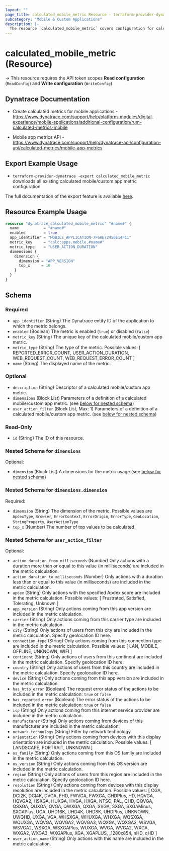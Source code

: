 ```yaml
---
layout: ""
page_title: calculated_mobile_metric Resource - terraform-provider-dynatrace"
subcategory: "Mobile & Custom Applications"
description: |-
  The resource `calculated_mobile_metric` covers configuration for calculated mobile/custom app metrics
---
```


# calculated_mobile_metric (Resource)

-> This resource requires the API token scopes **Read configuration** (`ReadConfig`) and **Write configuration** (`WriteConfig`)

## Dynatrace Documentation

- Create calculated metrics for mobile applications - https://www.dynatrace.com/support/help/platform-modules/digital-experience/mobile-applications/additional-configuration/rum-calculated-metrics-mobile

- Mobile app metrics API - https://www.dynatrace.com/support/help/dynatrace-api/configuration-api/calculated-metrics/mobile-app-metrics

## Export Example Usage

- `terraform-provider-dynatrace -export calculated_mobile_metric` downloads all existing calculated mobile/custom app metric configuration

The full documentation of the export feature is available [here](https://dt-url.net/h203qmc).

## Resource Example Usage

```terraform
resource "dynatrace_calculated_mobile_metric" "#name#" {
  name           = "#name#"
  enabled        = true
  app_identifier = "MOBILE_APPLICATION-7F6AE72450E14F11"
  metric_key     = "calc:apps.mobile.#name#"
  metric_type    = "USER_ACTION_DURATION"
  dimensions {
    dimension {
      dimension = "APP_VERSION"
      top_x     = 10
    }
  }
}
```

<!-- schema generated by tfplugindocs -->
## Schema

### Required

- `app_identifier` (String) The Dynatrace entity ID of the application to which the metric belongs.
- `enabled` (Boolean) The metric is enabled (`true`) or disabled (`false`)
- `metric_key` (String) The unique key of the calculated mobile/custom app metric.
- `metric_type` (String) The type of the metric. Possible values: [ REPORTED_ERROR_COUNT, USER_ACTION_DURATION, WEB_REQUEST_COUNT, WEB_REQUEST_ERROR_COUNT ]
- `name` (String) The displayed name of the metric.

### Optional

- `description` (String) Descriptor of a calculated mobile/custom app metric.
- `dimensions` (Block List) Parameters of a definition of a calculated mobile/custom app metric. (see [below for nested schema](#nestedblock--dimensions))
- `user_action_filter` (Block List, Max: 1) Parameters of a definition of a calculated mobile/custom app metric. (see [below for nested schema](#nestedblock--user_action_filter))

### Read-Only

- `id` (String) The ID of this resource.

<a id="nestedblock--dimensions"></a>
### Nested Schema for `dimensions`

Optional:

- `dimension` (Block List) A dimensions for the metric usage (see [below for nested schema](#nestedblock--dimensions--dimension))

<a id="nestedblock--dimensions--dimension"></a>
### Nested Schema for `dimensions.dimension`

Required:

- `dimension` (String) The dimension of the metric. Possible values are `ApdexType`, `Browser`, `ErrorContext`, `ErrorOrigin`, `ErrorType`, `GeoLocation`, `StringProperty`, `UserActionType`
- `top_x` (Number) The number of top values to be calculated



<a id="nestedblock--user_action_filter"></a>
### Nested Schema for `user_action_filter`

Optional:

- `action_duration_from_milliseconds` (Number) Only actions with a duration more than or equal to this value (in milliseconds) are included in the metric calculation.
- `action_duration_to_milliseconds` (Number) Only actions with a duration less than or equal to this value (in milliseconds) are included in the metric calculation.
- `apdex` (String) Only actions with the specified Apdex score are included in the metric calculation. Possible values: [ Frustrated, Satisfied, Tolerating, Unknown ]
- `app_version` (String) Only actions coming from this app version are included in the metric calculation.
- `carrier` (String) Only actions coming from this carrier type are included in the metric calculation.
- `city` (String) Only actions of users from this city are included in the metric calculation. Specify geolocation ID here.
- `connection_type` (String) Only actions coming from this connection type are included in the metric calculation. Possible values: [ LAN, MOBILE, OFFLINE, UNKNOWN, WIFI ]
- `continent` (String) Only actions of users from this continent are included in the metric calculation. Specify geolocation ID here.
- `country` (String) Only actions of users from this country are included in the metric calculation. Specify geolocation ID here.
- `device` (String) Only actions coming from this app version are included in the metric calculation.
- `has_http_error` (Boolean) The request error status of the actions to be included in the metric calculation: `true` or `false`
- `has_reported_error` (Boolean) The error status of the actions to be included in the metric calculation: `true` or `false`
- `isp` (String) Only actions coming from this internet service provider are included in the metric calculation.
- `manufacturer` (String) Only actions coming from devices of this manufacturer are included in the metric calculation.
- `network_technology` (String) Filter by network technology
- `orientation` (String) Only actions coming from devices with this display orientation are included in the metric calculation. Possible values: [ LANDSCAPE, PORTRAIT, UNKNOWN ]
- `os_family` (String) Only actions coming from this OS family are included in the metric calculation.
- `os_version` (String) Only actions coming from this OS version are included in the metric calculation.
- `region` (String) Only actions of users from this region are included in the metric calculation. Specify geolocation ID here.
- `resolution` (String) Only actions coming from devices with this display resolution are included in the metric calculation. Possible values: [ CGA, DCI2K, DCI4K, DVGA, FHD, FWVGA, FWXGA, GHDPlus, HD, HQVGA, HQVGA2, HSXGA, HUXGA, HVGA, HXGA, NTSC, PAL, QHD, QQVGA, QSXGA, QUXGA, QVGA, QWXGA, QXGA, SVGA, SXGA, SXGAMinus, SXGAPlus, UGA, UHD16K, UHD4K, UHD8K, UHDPlus, UNKNOWN, UWQHD, UXGA, VGA, WHSXGA, WHUXGA, WHXGA, WQSXGA, WQUXGA, WQVGA, WQVGA2, WQVGA3, WQXGA, WQXGA2, WSVGA, WSVGA2, WSXGA, WSXGAPlus, WUXGA, WVGA, WVGA2, WXGA, WXGA2, WXGA3, WXGAPlus, XGA, XGAPLUS, _1280x854, nHD, qHD ]
- `user_action_name` (String) Only actions with this name are included in the metric calculation.
 